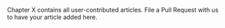 Chapter X contains all user-contributed articles. File a Pull Request with us to have your article added here.
